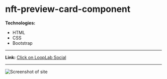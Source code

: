 #  nft-preview-card-component

**Technologies:**
- HTML
- CSS
- Bootstrap

---
**Link:** [Click on LoopLab Social](https://11samo.github.io/nft-preview-card-component/)

---
![Screenshot of site](screen.jpg)
